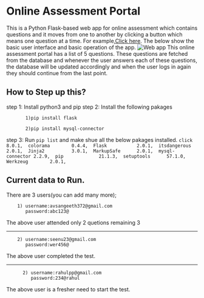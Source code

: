 # Online Assessment Portal
This is a Python Flask-based web app for online assessment which contains questions and it moves from one to another by clicking a button which means one question at a time. For example,[Click here](https://cybersmart.wnscaresfoundation.org/).
The below show the basic user interface and basic operation of the app.
![Web app](https://github.com/avsangeeth/Paginated-Questionnaire/blob/main/Frame%204.png)
This online assessment portal has a list of 5 questions. These questions are fetched from the database and whenever the user answers each of these questions, the database will be updated accordingly and when the user logs in again they should continue from the last point.

 ## How to Step up this?
 step 1: Install python3 and pip
 step 2: Install the following pakages

           1)pip install flask

           2)pip install mysql-connector
step 3: Run ```pip list``` and make shue all the below pakages installed.
            ```click           8.0.1, 
            colorama        0.4.4, 
            Flask           2.0.1, 
            itsdangerous    2.0.1, 
            Jinja2          3.0.1, 
            MarkupSafe      2.0.1, 
            mysql-connector 2.2.9, 
            pip             21.1.3, 
            setuptools      57.1.0, 
            Werkzeug        2.0.1, ```
## Current data to Run.
There are 3 users(you can add many more);

        1) username:avsangeeth372@gmail.com
           password:abc123@
The above user attended only 2 quetions remaining 3

---------------------------------------------------------------------
        2) username:seenu23@gmail.com
           password:wer456@
The above user completed the test.

----------------------------------------------------------------------

          2) username:rahulpp@gmail.com
             password:234@rahul
The above user is a fresher need to start the test.



